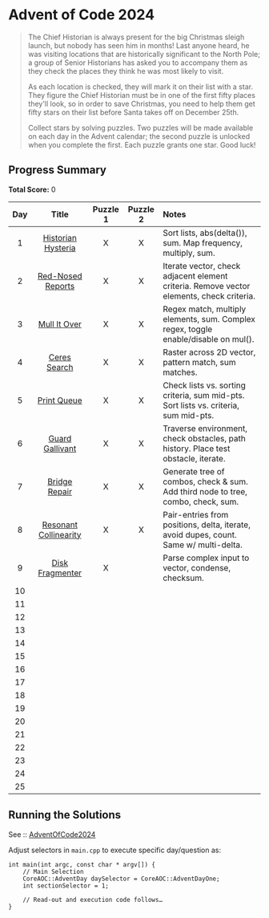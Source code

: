 # Advent of Code 2024

> The Chief Historian is always present for the big Christmas sleigh launch, but nobody has seen him in months! Last anyone heard, he was visiting locations that are historically significant to the North Pole; a group of Senior Historians has asked you to accompany them as they check the places they think he was most likely to visit.
>
> As each location is checked, they will mark it on their list with a star. They figure the Chief Historian must be in one of the first fifty places they'll look, so in order to save Christmas, you need to help them get fifty stars on their list before Santa takes off on December 25th.
>
> Collect stars by solving puzzles. Two puzzles will be made available on each day in the Advent calendar; the second puzzle is unlocked when you complete the first. Each puzzle grants one star. Good luck!

## Progress Summary

**Total Score:** 0

|  Day  |                           Title                            | Puzzle 1 | Puzzle 2 | Notes                                                                                    |
| :---: | :--------------------------------------------------------: | :------: | :------: | :--------------------------------------------------------------------------------------- |
|   1   |  [Historian Hysteria](./AdventOfCode2024/Day1/README.md)   |    X     |    X     | Sort lists, abs(delta()), sum. Map frequency, multiply, sum.                             |
|   2   |   [Red-Nosed Reports](./AdventOfCode2024/Day2/README.md)   |    X     |    X     | Iterate vector, check adjacent element criteria. Remove vector elements, check criteria. |
|   3   |     [Mull It Over](./AdventOfCode2024/Day3/README.md)      |    X     |    X     | Regex match, multiply elements, sum. Complex regex, toggle enable/disable on mul().      |
|   4   |     [Ceres Search](./AdventOfCode2024/Day4/README.md)      |    X     |    X     | Raster across 2D vector, pattern match, sum matches.                                     |
|   5   |      [Print Queue](./AdventOfCode2024/Day5/README.md)      |    X     |    X     | Check lists vs. sorting criteria, sum mid-pts. Sort lists vs. criteria, sum mid-pts.     |
|   6   |    [Guard Gallivant](./AdventOfCode2024/Day6/README.md)    |    X     |    X     | Traverse environment, check obstacles, path history. Place test obstacle, iterate.       |
|   7   |     [Bridge Repair](./AdventOfCode2024/Day7/README.md)     |    X     |    X     | Generate tree of combos, check & sum. Add third node to tree, combo, check, sum.         |
|   8   | [Resonant Collinearity](./AdventOfCode2024/Day8/README.md) |    X     |    X     | Pair-entries from positions, delta, iterate, avoid dupes, count. Same w/ multi-delta.    |
|   9   |    [Disk Fragmenter](./AdventOfCode2024/Day9/README.md)    |    X     |          | Parse complex input to vector, condense, checksum.                                       |
|  10   |                                                            |          |          |                                                                                          |
|  11   |                                                            |          |          |                                                                                          |
|  12   |                                                            |          |          |                                                                                          |
|  13   |                                                            |          |          |                                                                                          |
|  14   |                                                            |          |          |                                                                                          |
|  15   |                                                            |          |          |                                                                                          |
|  16   |                                                            |          |          |                                                                                          |
|  17   |                                                            |          |          |                                                                                          |
|  18   |                                                            |          |          |                                                                                          |
|  19   |                                                            |          |          |                                                                                          |
|  20   |                                                            |          |          |                                                                                          |
|  21   |                                                            |          |          |                                                                                          |
|  22   |                                                            |          |          |                                                                                          |
|  23   |                                                            |          |          |                                                                                          |
|  24   |                                                            |          |          |                                                                                          |
|  25   |                                                            |          |          |                                                                                          |

## Running the Solutions

See :: [AdventOfCode2024](/AdventOfCode2024/README.md)

Adjust selectors in `main.cpp` to execute specific day/question as:
```
int main(int argc, const char * argv[]) {
    // Main Selection
    CoreAOC::AdventDay daySelector = CoreAOC::AdventDayOne;
    int sectionSelector = 1;

	// Read-out and execution code follows…
}
```
